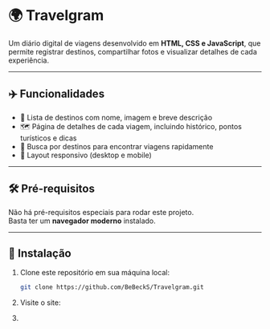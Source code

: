 # 🌍 Travelgram

Um diário digital de viagens desenvolvido em **HTML, CSS e JavaScript**, que permite registrar destinos, compartilhar fotos e visualizar detalhes de cada experiência.

---

## ✈️ Funcionalidades

- 📍 Lista de destinos com nome, imagem e breve descrição  
- 🗺️ Página de detalhes de cada viagem, incluindo histórico, pontos turísticos e dicas  
- 🔎 Busca por destinos para encontrar viagens rapidamente  
- 📱 Layout responsivo (desktop e mobile)  

---

## 🛠️ Pré-requisitos

Não há pré-requisitos especiais para rodar este projeto.  
Basta ter um **navegador moderno** instalado.  

---

## 🚀 Instalação

1. Clone este repositório em sua máquina local:

   ```bash
   git clone https://github.com/BeBeckS/Travelgram.git

2. Visite o site:
3. 
   ```bash https://bebecks.github.io/web/
